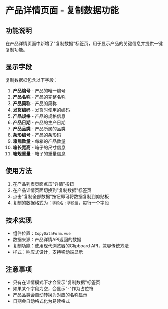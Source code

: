 # 产品详情页面 - 复制数据功能

## 功能说明

在产品详情页面中新增了"复制数据"标签页，用于显示产品的关键信息并提供一键复制功能。

## 显示字段

复制数据框包含以下字段：

1. **产品编号** - 产品的唯一编号
2. **产品名称** - 产品的完整名称
3. **产品简称** - 产品的简称
4. **发货编码** - 发货时使用的编码
5. **产品规格** - 产品的规格信息
6. **产品日期** - 产品的生产日期
7. **产品品类** - 产品所属的品类
8. **条形编号** - 产品的条形码
9. **箱规数量** - 每箱的产品数量
10. **箱长宽高** - 箱子的尺寸信息
11. **箱规重量** - 箱子的重量信息

## 使用方法

1. 在产品列表页面点击"详情"按钮
2. 在产品详情页面切换到"复制数据"标签页
3. 点击"复制全部数据"按钮即可将数据复制到剪贴板
4. 复制的数据格式为：`字段名：字段值`，每行一个字段

## 技术实现

- 组件位置：`CopyDataForm.vue`
- 数据来源：产品详情API返回的数据
- 复制功能：使用现代浏览器的Clipboard API，兼容传统方法
- 样式：响应式设计，支持移动端显示

## 注意事项

- 只有在详情模式下才会显示"复制数据"标签页
- 如果某个字段为空，会显示"-"作为占位符
- 产品品类会自动转换为对应的名称显示
- 日期会自动格式化为易读格式 